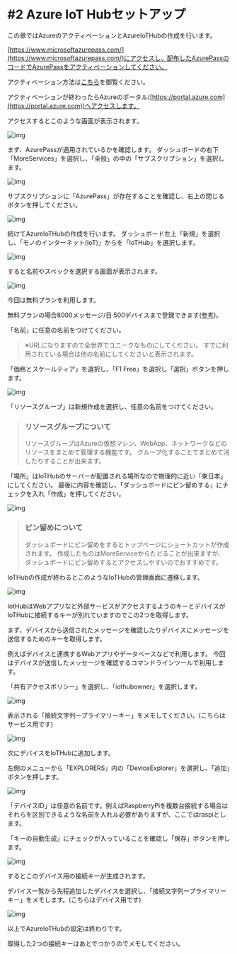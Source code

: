 # #2 Azure IoT Hubセットアップ
この章ではAzureのアクティベーションとAzureIoTHubの作成を行います。


[https://www.microsoftazurepass.com/](https://www.microsoftazurepass.com/)にアクセスし、配布したAzurePassのコードでAzurePassをアクティベーションしてください。

アクティベーション方法は[こちら](https://www.microsoftazurepass.com/Home/HowTo)を御覧ください。

アクティベーションが終わったらAzureのポータル([https://portal.azure.com](https://portal.azure.com))へアクセスします。

アクセスするとこのような画面が表示されます。

![img](./img/01.png)

まず、AzurePassが適用されているかを確認します。
ダッシュボードの右下「MoreServices」を選択し、「全般」の中の「サブスクリプション」を選択します。

![img](./img/02.png)

サブスクリプションに「AzurePass」が存在することを確認し、右上の閉じるボタンを押してください。

![img](./img/03.png)

続けてAzureIoTHubの作成を行います。
ダッシュボード左上「新規」を選択し、「モノのインターネット(IoT)」からを「IoTHub」を選択します。

![img](./img/04.png)

すると名前やスペックを選択する画面が表示されます。

![img](./img/05.png)

今回は無料プランを利用します。

無料プランの場合8000メッセージ/日 500デバイスまで登録できます([参考](https://azure.microsoft.com/ja-jp/pricing/details/iot-hub/))。


「名前」に任意の名前をつけてください。
>※URLになりますので全世界でユニークなものにしてください。
>すでに利用されている場合は他の名前にしてくださいと表示されます。

「価格とスケールティア」を選択し、「F1 Free」を選択し「選択」ボタンを押します。

![img](./img/06.png)

「リソースグループ」は新規作成を選択し、任意の名前をつけてください。

>### リソースグループについて
>リソースグループはAzureの仮想マシン、WebApp、ネットワークなどのリソースをまとめて管理する機能です。
>グループ化することでまとめて消したりすることが出来ます。

「場所」はIoTHubのサーバーが配置される場所なので物理的に近い「東日本」にしてください。
最後に内容を確認し、「ダッシュボードにピン留めする」にチェックを入れ「作成」を押してください。

![img](./img/07.png)

>### ピン留めについて
>ダッシュボードにピン留めをするとトップページにショートカットが作成されます。
>作成したものはMoreServiceからたどることが出来ますが、ダッシュボードにピン留めするとアクセスしやすいのでおすすめです。

IoTHubの作成が終わるとこのようなIoTHubの管理画面に遷移します。

![img](./img/08.png)

IotHubはWebアプリなど外部サービスがアクセスするようのキーとデバイスがIoTHubに接続するキーが別れていますのでこの2つを取得します。

まず、デバイスから送信されたメッセージを確認したりデバイスにメッセージを送信するためのキーを取得します。

例えばデバイスと連携するWebアプリやデータベースなどで利用します。
今回はデバイスが送信したメッセージを確認するコマンドラインツールで利用します。

「共有アクセスポリシー」を選択し、「iothubowner」を選択します。

![img](./img/09.png)

表示される「接続文字列ープライマリーキー」をメモしてください。(こちらはサービス用です)

![img](./img/10.png)

次にデバイスをIoTHubに追加します。

左側のメニューから「EXPLORERS」内の「DeviceExplorer」を選択し、「追加」ボタンを押します。

![img](./img/11.png)

「デバイスID」は任意の名前です。例えばRaspberryPiを複数台接続する場合はそれらを区別できるような名前を入れル必要がありますが、ここではraspiとします。

「キーの自動生成」にチェックが入っていることを確認し「保存」ボタンを押します。

![img](./img/12.png)

するとこのデバイス用の接続キーが生成されます。

デバイス一覧から先程追加したデバイスを選択し、「接続文字列ープライマリーキー」をメモします。(こちらはデバイス用です)

![img](./img/13.png)

以上でAzureIoTHubの設定は終わりです。

取得した2つの接続キーはあとでつかうのでメモしてください。
